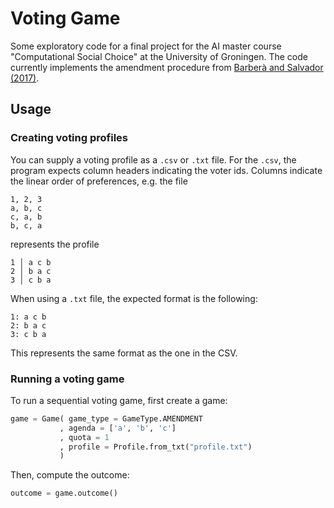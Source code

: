 # Voting Game

Some exploratory code for a final project for the AI master course "Computational Social Choice" at the University of Groningen.
The code currently implements the amendment procedure from [Barberà and Salvador (2017)][1].

## Usage

### Creating voting profiles

You can supply a voting profile as a `.csv` or `.txt` file.
For the `.csv`, the program expects column headers indicating the voter ids.
Columns indicate the linear order of preferences, e.g. the file

```
1, 2, 3
a, b, c
c, a, b
b, c, a
```

represents the profile

```
1 │ a c b
2 │ b a c
3 │ c b a
```

When using a `.txt` file, the expected format is the following:

```
1: a c b
2: b a c
3: c b a
```

This represents the same format as the one in the CSV.

### Running a voting game

To run a sequential voting game, first create a game:

```python
game = Game( game_type = GameType.AMENDMENT
           , agenda = ['a', 'b', 'c'] 
           , quota = 1
           , profile = Profile.from_txt("profile.txt")
           )
```

Then, compute the outcome:

```python
outcome = game.outcome()
```

[1]: <http://doi.wiley.com/10.3982/TE2118>